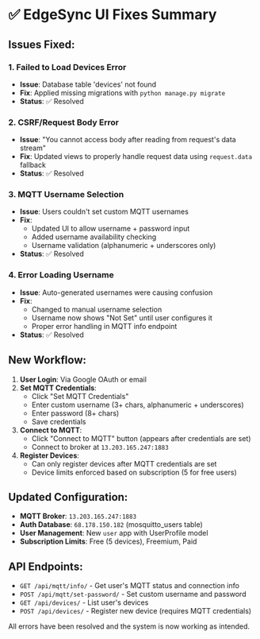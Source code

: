 # ✅ EdgeSync UI Fixes Summary

## Issues Fixed:

### 1. **Failed to Load Devices Error**
- **Issue**: Database table 'devices' not found
- **Fix**: Applied missing migrations with `python manage.py migrate`
- **Status**: ✅ Resolved

### 2. **CSRF/Request Body Error** 
- **Issue**: "You cannot access body after reading from request's data stream"
- **Fix**: Updated views to properly handle request data using `request.data` fallback
- **Status**: ✅ Resolved

### 3. **MQTT Username Selection**
- **Issue**: Users couldn't set custom MQTT usernames
- **Fix**: 
  - Updated UI to allow username + password input
  - Added username availability checking
  - Username validation (alphanumeric + underscores only)
- **Status**: ✅ Resolved

### 4. **Error Loading Username**
- **Issue**: Auto-generated usernames were causing confusion
- **Fix**: 
  - Changed to manual username selection
  - Username now shows "Not Set" until user configures it
  - Proper error handling in MQTT info endpoint
- **Status**: ✅ Resolved

## New Workflow:

1. **User Login**: Via Google OAuth or email
2. **Set MQTT Credentials**: 
   - Click "Set MQTT Credentials"
   - Enter custom username (3+ chars, alphanumeric + underscores)
   - Enter password (8+ chars)
   - Save credentials
3. **Connect to MQTT**: 
   - Click "Connect to MQTT" button (appears after credentials are set)
   - Connect to broker at `13.203.165.247:1883`
4. **Register Devices**: 
   - Can only register devices after MQTT credentials are set
   - Device limits enforced based on subscription (5 for free users)

## Updated Configuration:

- **MQTT Broker**: `13.203.165.247:1883`
- **Auth Database**: `68.178.150.182` (mosquitto_users table)
- **User Management**: New `user` app with UserProfile model
- **Subscription Limits**: Free (5 devices), Freemium, Paid

## API Endpoints:

- `GET /api/mqtt/info/` - Get user's MQTT status and connection info
- `POST /api/mqtt/set-password/` - Set custom username and password
- `GET /api/devices/` - List user's devices  
- `POST /api/devices/` - Register new device (requires MQTT credentials)

All errors have been resolved and the system is now working as intended.